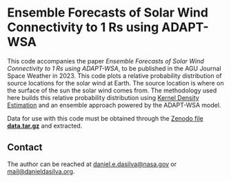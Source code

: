 # Ensemble Forecasts of Solar Wind Connectivity to 1 Rs using ADAPT-WSA

This code accompanies the paper *Ensemble Forecasts of Solar Wind Connectivity to 1 Rs using ADAPT-WSA*, to be published in the AGU Journal Space Weather in 2023. This code plots a relative probability distribution of source locations for the solar wind at Earth. The source location is where on the surface of the sun the solar wind comes from. The methodology used here builds this relative probability distribution using [Kernel Density Estimation](https://en.wikipedia.org/wiki/Kernel_density_estimation) and an ensemble approach powered by the ADAPT-WSA model.

Data for use with this code must be obtained through the [Zenodo file **data.tar.gz**](https://zenodo.org/record/8384748) and extracted.

## Contact
The author can be reached at [daniel.e.dasilva@nasa.gov](daniel.e.dasilva@nasa.gov) or [mail@danieldasilva.org](mail@danieldasilva.org).
